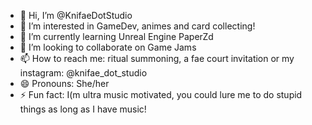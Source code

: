 - 👋 Hi, I’m @KnifaeDotStudio
- 👀 I’m interested in GameDev, animes and card collecting!
- 🌱 I’m currently learning Unreal Engine PaperZd
- 💞️ I’m looking to collaborate on Game Jams
- 📫 How to reach me: ritual summoning, a fae court invitation or my instagram: @knifae_dot_studio
- 😄 Pronouns: She/her
- ⚡ Fun fact: I(m ultra music motivated, you could lure me to do stupid things as long as I have music!

<!---
KnifaeDotStudio/KnifaeDotStudio is a ✨ special ✨ repository because its `README.md` (this file) appears on your GitHub profile.
You can click the Preview link to take a look at your changes.
--->
